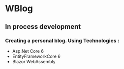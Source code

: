 # WBlog
<h2>In process development</h2>
<h3 >Creating a personal blog. Using Technologies :</h3>
<ul>
  <li>Asp.Net Core 6</li>
  <li>EntityFrameworkCore 6</li>
  <li>Blazor WebAssembly</li>
</ul>
